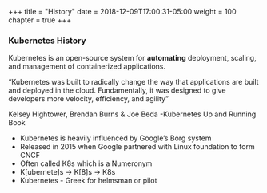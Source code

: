 +++
title = "History"
date = 2018-12-09T17:00:31-05:00
weight = 100
chapter = true
+++

### Kubernetes History

Kubernetes is an open-source system for **automating** deployment, scaling, and management of containerized applications.


“Kubernetes was built to radically change the way that applications are built and deployed in the cloud. Fundamentally, it was designed to give developers more velocity, efficiency, and agility”

Kelsey Hightower, Brendan Burns & Joe Beda
-Kubernetes Up and Running Book



* Kubernetes is heavily influenced by Google’s Borg system
* Released in 2015 when Google partnered with Linux foundation to form CNCF
* Often called K8s which is a Numeronym
* K[ubernete]s →  K[8]s → K8s 
* Kubernetes - Greek for helmsman or pilot
